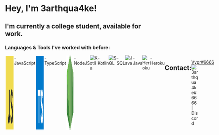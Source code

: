# Hey, I'm 3arthqua4ke!



## I'm currently a college student, available for work. 


### Languages & Tools I've worked with before:
<div style="display: flex;">
<img style="margin: 2px" alt="JavaScript" width="26px" src="https://raw.githubusercontent.com/github/explore/80688e429a7d4ef2fca1e82350fe8e3517d3494d/topics/javascript/javascript.png" /> - JavaScript
<img style="margin: 2px" alt="Typescript" width="26px" src="https://raw.githubusercontent.com/github/explore/80688e429a7d4ef2fca1e82350fe8e3517d3494d/topics/typescript/typescript.png" /> - TypeScript
<img alt="NodeJS" width="26px" src="https://raw.githubusercontent.com/github/explore/80688e429a7d4ef2fca1e82350fe8e3517d3494d/topics/nodejs/nodejs.png" /> - NodeJS
<img alt="Kotlin" width="26px" src="https://upload.wikimedia.org/wikipedia/commons/thumb/7/74/Kotlin-logo.svg/1200px-Kotlin-logo.svg.png" /> - Kotlin
 <img alt="SQL" width="26px" src="https://media.discordapp.net/attachments/747854875433631854/770710238562353152/kisspng-microsoft-sql-server-mysql-database-logo-5b098c6ebad6d7.7316225815273524307653-removebg-prev.png" /> - SQL
 <img alt="Java" width="26px" src="https://seeklogo.com/images/J/java-logo-7F8B35BAB3-seeklogo.com.png" /> - Java
 <img alt="Heroku" width="26px" src="https://res-3.cloudinary.com/crunchbase-production/image/upload/c_lpad,f_auto,q_auto:eco/v1491420676/cenlvst0fgs8ejx12n8u.png" /> - Heroku



 

## Contact:
[Vypr#6666 <img align="left" alt="3arthqua4ke#6666 | Discord" width="22px" src="https://cdn.jsdelivr.net/npm/simple-icons@3.4.0/icons/discord.svg" />](https://discord.bio/p/Vypr)
